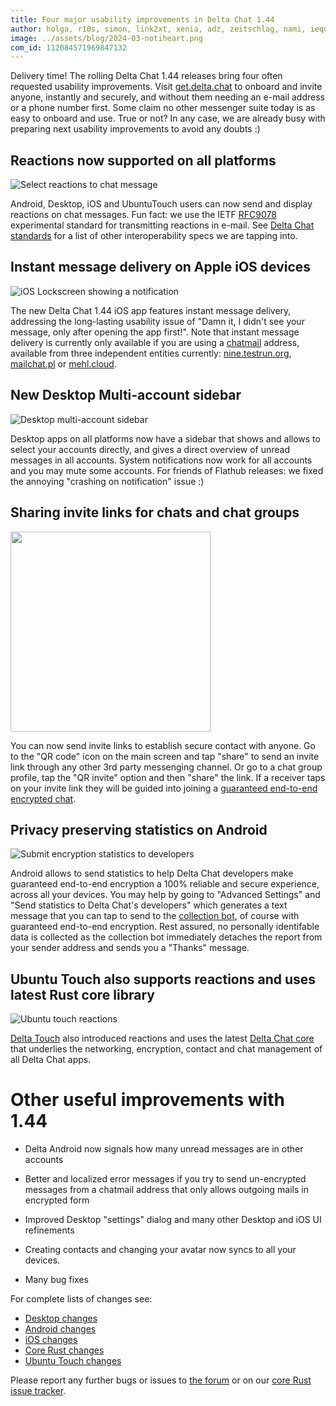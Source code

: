 ```yaml
---
title: Four major usability improvements in Delta Chat 1.44 
author: holga, r10s, simon, link2xt, xenia, adz, zeitschlag, nami, iequidoo, adb, hagi
image: ../assets/blog/2024-03-notiheart.png
com_id: 112084571969847132
---
```


Delivery time!
The rolling Delta Chat 1.44 releases 
bring four often requested usability improvements.
Visit [get.delta.chat](https://get.delta.chat) 
to onboard and invite anyone, instantly and securely, 
and without them needing an e-mail address or a phone number first. 
Some claim no other messenger suite today is as easy to onboard and use. 
True or not? In any case, we are already busy with preparing 
next usability improvements to avoid any doubts :) 

## Reactions now supported on all platforms 

![Select reactions to chat message](../assets/blog/desktop-reactions.png)

Android, Desktop, iOS and UbuntuTouch users can now send 
and display reactions on chat messages. 
Fun fact: we use the IETF [RFC9078](https://www.ietf.org/rfc/rfc9078.html) 
experimental standard for transmitting reactions in e-mail. 
See [Delta Chat standards](https://github.com/deltachat/deltachat-core-rust/blob/main/standards.md)
for a list of other interoperability specs we are tapping into. 


## Instant message delivery on Apple iOS devices

![iOS Lockscreen showing a notification](../assets/blog/2024-03-you-have-new-messages.jpg)

The new Delta Chat 1.44 iOS app features instant message delivery,
addressing the long-lasting usability issue of 
"Damn it, I didn't see your message, only after opening the app first!".
Note that instant message delivery is currently 
only available if you are using a [chatmail](http://localhost:4000/en/2023-12-13-chatmail) address,
available from three independent entities currently: 
[nine.testrun.org](https://nine.testrun.org),
[mailchat.pl](https://mailchat.pl) or [mehl.cloud](https://mehl.cloud).


## New Desktop Multi-account sidebar 

![Desktop multi-account sidebar](../assets/blog/desktop-sidebar.png)

Desktop apps on all platforms now have a sidebar
that shows and allows to select your accounts directly,
and gives a direct overview of unread messages in all accounts. 
System notifications now work for all accounts and you may mute some accounts.
For friends of Flathub releases: we fixed the annoying "crashing on notification" issue :) 

## Sharing invite links for chats and chat groups

<img src="../assets/blog/desktop-invite-link-show.jpg" width="320" />

You can now send invite links to establish secure contact with anyone. 
Go to the "QR code" icon on the main screen and tap "share" to send an invite link 
through any other 3rd party messenging channel. 
Or go to a chat group profile, tap the "QR invite" option and then "share" the link.
If a receiver taps on your invite link they will be guided into joining 
a [guaranteed end-to-end encrypted chat](http://delta.chat/en/2023-11-23-jumbo-42). 


## Privacy preserving statistics on Android 

![Submit encryption statistics to developers](../assets/blog/self-reporting-statistics.jpg)

Android allows to send statistics to help Delta Chat developers 
make guaranteed end-to-end encryption a 100% reliable and secure experience, 
across all your devices. 
You may help by going to "Advanced Settings" and 
"Send statistics to Delta Chat's developers"
which generates a text message that you can tap to send 
to the [collection bot](https://github.com/deltachat/self_reporting_bot/blob/main/self_reporting_bot.py), of course with guaranteed end-to-end encryption.
Rest assured, no personally identifable data is collected as
the collection bot immediately detaches the report from your sender address
and sends you a "Thanks" message. 

## Ubuntu Touch also supports reactions and uses latest Rust core library

![Ubuntu touch reactions](../assets/blog/2024-03-11-deltatouch-reactions.png)

[Delta Touch](https://delta.chat/en/2023-07-02-deltatouch) also introduced 
reactions and uses the latest [Delta Chat core](https://github.com/deltachat/deltachat-core-rust/) that underlies the networking, encryption, contact and chat management 
of all Delta Chat apps. 

# Other useful improvements with 1.44 
 
- Delta Android now signals how many unread messages are in other accounts 

- Better and localized error messages if you try to send un-encrypted
  messages from a chatmail address that only allows outgoing mails in
  encrypted form

- Improved Desktop "settings" dialog and many other Desktop and iOS UI refinements 

- Creating contacts and changing your avatar now syncs to all your devices. 

- Many bug fixes 

For complete lists of changes see: 

- [Desktop changes](https://github.com/deltachat/deltachat-desktop/blob/master/CHANGELOG.md) 
- [Android changes](https://github.com/deltachat/deltachat-android/blob/master/CHANGELOG.md) 
- [iOS changes](https://github.com/deltachat/deltachat-ios/blob/master/CHANGELOG.md) 
- [Core Rust changes](https://github.com/deltachat/deltachat-core-rust/blob/main/CHANGELOG.md) 
- [Ubuntu Touch changes](https://codeberg.org/lk108/deltatouch/src/branch/main/CHANGELOG)

Please report any further bugs or issues to [the forum](https://support.delta.chat) 
or on our [core Rust issue tracker](https://github.com/deltachat/deltachat-core-rust/issues).
